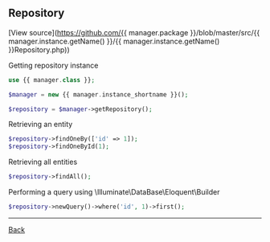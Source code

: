 ## Repository

[View source](https://github.com/{{ manager.package }}/blob/master/src/{{ manager.instance.getName() }}/{{ manager.instance.getName() }}Repository.php))

Getting repository instance

```php
use {{ manager.class }};

$manager = new {{ manager.instance_shortname }}();

$repository = $manager->getRepository();

```

Retrieving an entity

```php
$repository->findOneBy(['id' => 1]);
$repository->findOneById(1);

```

Retrieving all entities

```php
$repository->findAll();
```

Performing a query using \Illuminate\DataBase\Eloquent\Builder

```php
$repository->newQuery()->where('id', 1)->first();

```

---
[Back](index.md)